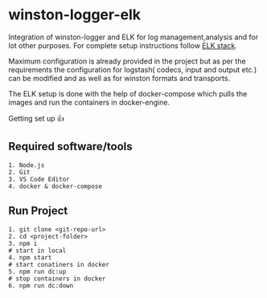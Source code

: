# winston-logger-elk
Integration of winston-logger and ELK for log management,analysis and for lot other purposes. For complete setup instructions follow [ELK stack](https://www.elastic.co/what-is/elk-stack).

Maximum configuration is already provided in the project but as per the requirements the configuration for logstash( codecs, input and output etc.) can be modified and as well as for winston formats and transports.

The ELK setup is done with the help of docker-compose which pulls the images and run the containers in docker-engine.

Getting set up :+1:
## Required software/tools
```
1. Node.js
2. Git
3. VS Code Editor
4. docker & docker-compose
```

## Run Project
```
1. git clone <git-repo-url>
2. cd <project-folder>
3. npm i
# start in local
4. npm start
# start conatiners in docker
5. npm run dc:up
# stop containers in docker
6. npm run dc:down
```

